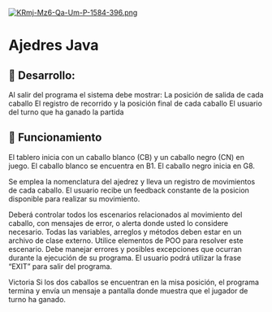 [![KRmj-Mz6-Qa-Um-P-1584-396.png](https://i.postimg.cc/HkXSSH13/KRmj-Mz6-Qa-Um-P-1584-396.png)](https://postimg.cc/Yv2f959m)

<h1>Ajedres Java</h1>


## 📝 Desarrollo:
Al salir del programa el sistema debe mostrar: 
La posición de salida de cada caballo
El registro de recorrido y la posición final de cada caballo
El usuario del turno que ha ganado la partida

## 📄 Funcionamiento 
El tablero inicia con un caballo blanco (CB) y un caballo negro (CN) en juego. El caballo blanco se encuentra en B1. El caballo negro inicia en G8.

Se emplea la nomenclatura del ajedrez y lleva un registro de movimientos de cada caballo.
El usuario recibe un feedback constante de la posicion disponible para realizar su movimiento.

Deberá controlar todos los escenarios relacionados al movimiento del caballo, con mensajes de error, o alerta donde usted lo considere necesario.
Todas las variables, arreglos y métodos deben estar en un archivo de clase externo. 
Utilice elementos de POO para resolver este escenario. 
Debe manejar errores y posibles excepciones que ocurran durante la ejecución de su programa.
El usuario podrá utilizar la frase “EXIT” para salir del programa. 

Victoria
Si los dos caballos se encuentran en la misa posición, el programa termina y envía un mensaje a pantalla donde muestra que el jugador de turno ha ganado. 

